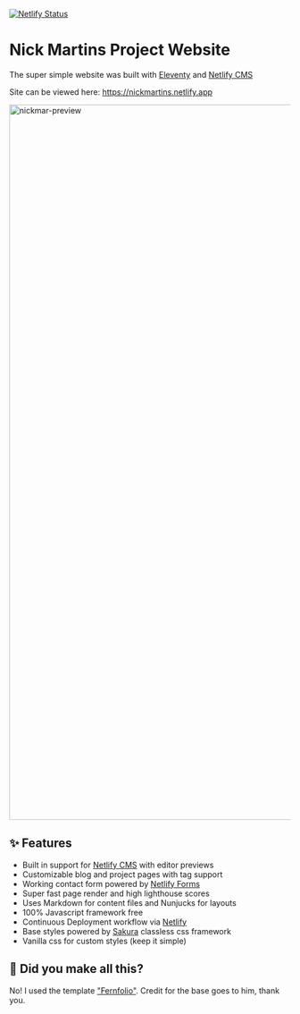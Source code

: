 [![Netlify Status](https://api.netlify.com/api/v1/badges/482ff063-3896-4f1f-8a16-764b6f99c964/deploy-status)](https://app.netlify.com/sites/nickmartins/deploys)

# Nick Martins Project Website
The super simple website was built with [Eleventy](https://www.11ty.io/) and [Netlify CMS](https://www.netlifycms.org/)

Site can be viewed here: https://nickmartins.netlify.app

<img width="1280" alt="nickmar-preview" src="https://i.ibb.co/SfGD6PX/nickmar-preview.jpg">

## ✨ Features
* Built in support for [Netlify CMS](https://www.netlifycms.org/) with editor previews
* Customizable blog and project pages with tag support
* Working contact form powered by [Netlify Forms](https://www.netlify.com/products/forms/)
* Super fast page render and high lighthouse scores
* Uses Markdown for content files and Nunjucks for layouts
* 100% Javascript framework free
* Continuous Deployment workflow via [Netlify](https://www.netlify.com/)
* Base styles powered by [Sakura](https://github.com/oxalorg/sakura) classless css framework
* Vanilla css for custom styles (keep it simple)

## 🤔 Did you make all this?
No! I used the template ["Fernfolio"](https://github.com/TylerMRoderick/fernfolio-11ty-template). Credit for the base goes to him, thank you.
